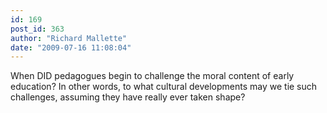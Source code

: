 ```yaml
---
id: 169
post_id: 363
author: "Richard Mallette"
date: "2009-07-16 11:08:04"
---
```

When DID pedagogues begin to challenge the moral content of early education? In other words, to what cultural developments may we tie such challenges, assuming they have really ever taken shape?
